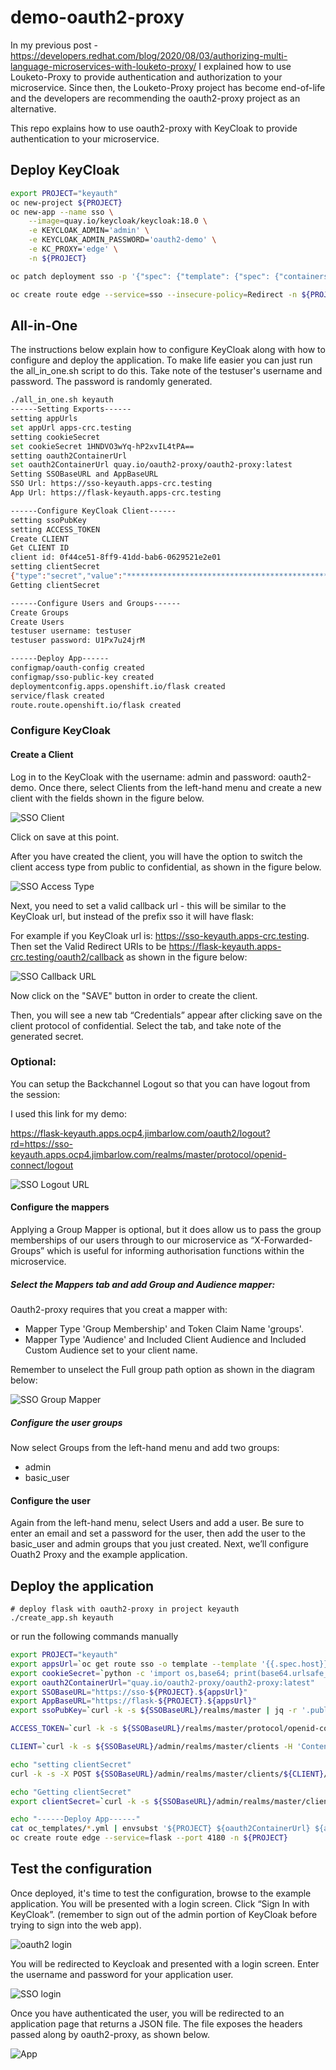 # demo-oauth2-proxy

In my previous post - https://developers.redhat.com/blog/2020/08/03/authorizing-multi-language-microservices-with-louketo-proxy/  I explained how to use Louketo-Proxy to provide authentication and authorization to your microservice. Since then, the Louketo-Proxy project has become end-of-life and the developers are recommending the oauth2-proxy project as an alternative. 

This repo explains how to use oauth2-proxy with KeyCloak to provide authentication to your microservice. 

## Deploy KeyCloak

```bash
export PROJECT="keyauth"
oc new-project ${PROJECT}
oc new-app --name sso \
    --image=quay.io/keycloak/keycloak:18.0 \
    -e KEYCLOAK_ADMIN='admin' \
    -e KEYCLOAK_ADMIN_PASSWORD='oauth2-demo' \
    -e KC_PROXY='edge' \
    -n ${PROJECT}

oc patch deployment sso -p '{"spec": {"template": {"spec": {"containers": [{ "name": "sso", "command": ["/opt/keycloak/bin/kc.sh"], "args": ["start-dev", "--proxy edge"]}]}}}}'

oc create route edge --service=sso --insecure-policy=Redirect -n ${PROJECT}
```

## All-in-One

The instructions below explain how to configure KeyCloak along with how to configure and deploy the application. To make life easier you can just run the all_in_one.sh script to do this. Take note of the testuser's username and password. The password is randomly generated.

```bash
./all_in_one.sh keyauth
------Setting Exports------
setting appUrls
set appUrl apps-crc.testing
setting cookieSecret
set cookieSecret 1HNDVO3wYq-hP2xvIL4tPA==
setting oauth2ContainerUrl
set oauth2ContainerUrl quay.io/oauth2-proxy/oauth2-proxy:latest
Setting SSOBaseURL and AppBaseURL
SSO Url: https://sso-keyauth.apps-crc.testing
App Url: https://flask-keyauth.apps-crc.testing

------Configure KeyCloak Client------
setting ssoPubKey
setting ACCESS_TOKEN
Create CLIENT
Get CLIENT ID
client id: 0f44ce51-8ff9-41dd-bab6-0629521e2e01
setting clientSecret
{"type":"secret","value":"**************************************************"}
Getting clientSecret

------Configure Users and Groups------
Create Groups
Create Users
testuser username: testuser
testuser password: U1Px7u24jrM

------Deploy App------
configmap/oauth-config created
configmap/sso-public-key created
deploymentconfig.apps.openshift.io/flask created
service/flask created
route.route.openshift.io/flask created
```

### Configure KeyCloak
#### Create a Client
Log in to the KeyCloak with the username: admin and password: oauth2-demo. Once there, select Clients from the left-hand menu and create a new client with the fields shown in the figure below.

![SSO Client](images/01_create_client.png?raw=true "SSO Create Client")

Click on save at this point.

After you have created the client, you will have the option to switch the client access type from public to confidential, as shown in the figure below.


![SSO Access Type](images/02_confidential.png?raw=true "SSO Acecss Type")

Next, you need to set a valid callback url - this will be similar to the KeyCloak url, but instead of the prefix sso it will have flask:

For example if you KeyCloak url is: https://sso-keyauth.apps-crc.testing. Then set the Valid Redirect URIs to be https://flask-keyauth.apps-crc.testing/oauth2/callback as shown in the figure below:

![SSO Callback URL](images/03_callback_url.png?raw=true "SSO Callback URL")

Now click on the "SAVE" button in order to create the client.

Then, you will see a new tab “Credentials” appear after clicking save on the client protocol of confidential. Select the tab, and take note of the generated secret. 

### Optional:

You can setup the Backchannel Logout so that you can have logout from the session:

I used this link for my demo:

https://flask-keyauth.apps.ocp4.jimbarlow.com/oauth2/logout?rd=https://sso-keyauth.apps.ocp4.jimbarlow.com/realms/master/protocol/openid-connect/logout

![SSO Logout URL](images/logout.png?raw=true "SSO Logout URL")

#### Configure the mappers
Applying a Group Mapper is optional, but it does allow us to pass the group memberships of our users through to our microservice as “X-Forwarded-Groups” which is useful for informing authorisation functions within the microservice. 



##### Select the Mappers tab and add Group and Audience mapper:

Oauth2-proxy requires that you creat a mapper with:
* Mapper Type 'Group Membership' and Token Claim Name 'groups'.
* Mapper Type 'Audience' and Included Client Audience and Included Custom Audience set to your client name.

Remember to unselect the Full group path option as shown in the diagram below:

![SSO Group Mapper](images/04_groups_mapper.png?raw=true "SSO Group Mapper")


##### Configure the user groups
Now select Groups from the left-hand menu and add two groups:
* admin
* basic_user

#### Configure the user
Again from the left-hand menu, select Users and add a user. Be sure to enter an email and set a password for the user, then add the user to the basic_user and admin groups that you just created. Next, we’ll configure Ouath2 Proxy and the example application.

## Deploy the application
```
# deploy flask with oauth2-proxy in project keyauth
./create_app.sh keyauth
```

or run the following commands manually

```bash
export PROJECT="keyauth"
export appsUrl=`oc get route sso -o template --template '{{.spec.host}}' | cut -d '.' -f 2-`
export cookieSecret=`python -c 'import os,base64; print(base64.urlsafe_b64encode(os.urandom(16)).decode())'`
export oauth2ContainerUrl="quay.io/oauth2-proxy/oauth2-proxy:latest"
export SSOBaseURL="https://sso-${PROJECT}.${appsUrl}"
export AppBaseURL="https://flask-${PROJECT}.${appsUrl}"
export ssoPubKey=`curl -k -s ${SSOBaseURL}/realms/master | jq -r '.public_key'`

ACCESS_TOKEN=`curl -k -s ${SSOBaseURL}/realms/master/protocol/openid-connect/token -H 'Content-Type: application/x-www-form-urlencoded' -d 'grant_type=password&username=admin&password=oauth2-demo&client_id=admin-cli' | jq -r .access_token`

CLIENT=`curl -k -s ${SSOBaseURL}/admin/realms/master/clients -H 'Content-Type: application/json' -H  "Authorization: Bearer ${ACCESS_TOKEN}" | jq -r -c '.[] | select (.clientId | contains("oauth2-proxy")) | .id'`

echo "setting clientSecret"
curl -k -s -X POST ${SSOBaseURL}/admin/realms/master/clients/${CLIENT}/client-secret -H 'Content-Type: application/json' -H  "Authorization: Bearer ${ACCESS_TOKEN}"

echo "Getting clientSecret"
export clientSecret=`curl -k -s ${SSOBaseURL}/admin/realms/master/clients/${CLIENT}/client-secret -H 'Content-Type: application/json' -H  "Authorization: Bearer ${ACCESS_TOKEN}" | jq -r .value`

echo "------Deploy App------"
cat oc_templates/*.yml | envsubst '${PROJECT} ${oauth2ContainerUrl} ${appsUrl} ${ssoPubKey} ${clientSecret} ${cookieSecret}' |  oc apply -n ${PROJECT} -f -
oc create route edge --service=flask --port 4180 -n ${PROJECT}
```

## Test the configuration

Once deployed, it's time to test the configuration, browse to the example application. You will be presented with a login screen. Click “Sign In with KeyCloak”. (remember to sign out of the admin portion of KeyCloak before trying to sign into the web app).

![oauth2 login](images/05_sign_in.png?raw=true "oauth2 login")

You will be redirected to Keycloak and presented with a login screen. Enter the username and password for your application user.

![SSO login](images/06_login_sso.png?raw=true "SSO login")

Once you have authenticated the user, you will be redirected to an application page that returns a JSON file. The file exposes the headers passed along by oauth2-proxy, as shown below.

![App](images/07_json.png?raw=true "App")
